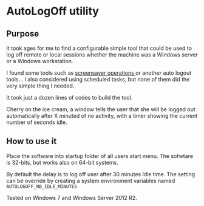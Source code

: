 # AutoLogOff utility


## Purpose

It took ages for me to find a configurable simple tool that could be used to log off remote or local sessions whether the machine was a Windows server or a Windows workstation.

I found some tools such as [screensaver operations ](http://www.grimadmin.com/filemgmt/index.php?id=7) or another auto logout tools... I also considered using scheduled tasks, but none of them did the very simple thing I needed.

It took just a dozen lines of codes to build the tool.

Cherry on the ice cream, a window tells the user that she will be logged out automatically after X minuted of no activity, with a timer showing the current number of seconds idle.

## How to use it


Place the software into startup folder of all users start menu.
The sofwtare is 32-bits, but works also on 64-bit systems.

By default the delay is to log off user after 30 minutes Idle time.
The setting can be override by creating a system environment variables named `AUTOLOGOFF_NB_IDLE_MINUTES` 


Tested on Windows 7 and Windows Server 2012 R2.

